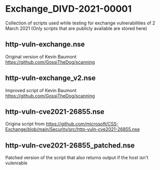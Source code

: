 # Exchange_DIVD-2021-00001

Collection of scripts used while testing for exchange vulnerabilities of 2 March 2021
(Only scripts that are publicly available are stored here)

## http-vuln-exchange.nse
Original version of Kevin Baumont
https://github.com/GossiTheDog/scanning

## http-vuln-exchange_v2.nse
Improved script of Kevin Baumont
https://github.com/GossiTheDog/scanning

## http-vuln-cve2021-26855.nse
Origina script from https://github.com/microsoft/CSS-Exchange/blob/main/Security/src/http-vuln-cve2021-26855.nse

## http-vuln-cve2021-26855_patched.nse
Patched version of the script that also returns output if the host isn't vulenrable

